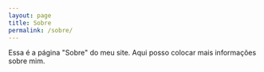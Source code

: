 ```yaml
---
layout: page
title: Sobre
permalink: /sobre/
---
```


Essa é a página "Sobre" do meu site. Aqui posso colocar mais informações sobre mim.